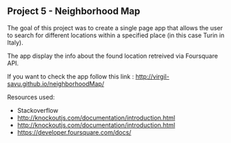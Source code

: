 ## Project 5 - Neighborhood Map

The goal of this project was to create a single page app that allows the user to search for different locations within a specified place (in this case Turin in Italy).

The app display the info about the found location retreived via Foursquare API.

If you want to check the app follow this link : <a href="http://virgil-savu.github.io/neighborhoodMap/">http://virgil-savu.github.io/neighborhoodMap/</a>



Resources used:


* Stackoverflow
* <a href="https://developers.google.com/maps/documentation/javascript/">http://knockoutjs.com/documentation/introduction.html</a>
* <a href="http://knockoutjs.com/documentation/introduction.html">http://knockoutjs.com/documentation/introduction.html</a>
* <a href="https://developer.foursquare.com/docs/">https://developer.foursquare.com/docs/</a>

